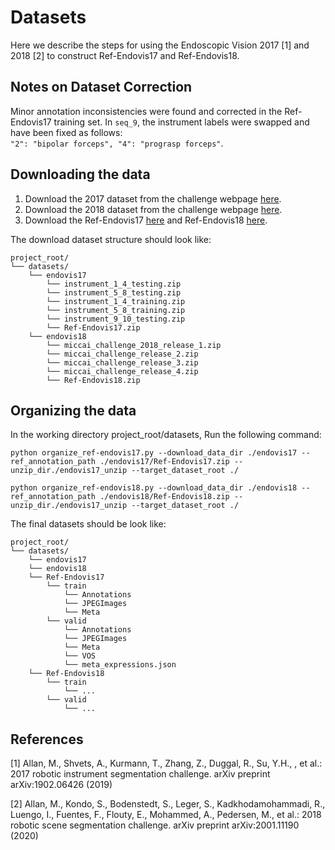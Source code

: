 # Datasets

Here we describe the steps for using the Endoscopic Vision 2017 [1] and 2018 [2] to construct Ref-Endovis17 and Ref-Endovis18.

## Notes on Dataset Correction

Minor annotation inconsistencies were found and corrected in the Ref-Endovis17 training set. In `seq_9`, the instrument labels were swapped and have been fixed as follows:  
`"2": "bipolar forceps", "4": "prograsp forceps"`.


## Downloading the data

1. Download the 2017 dataset from the challenge webpage [here](https://endovissub2017-roboticinstrumentsegmentation.grand-challenge.org/).
2. Download the 2018 dataset from the challenge webpage [here](https://endovissub2018-roboticscenesegmentation.grand-challenge.org/).
3. Download the Ref-Endovis17 [here](https://drive.google.com/file/d/1Fei1nPCfNNQX-co9x-Mh-A29ZjJL1kDe/view?usp=sharing) and Ref-Endovis18 [here](https://drive.google.com/file/d/1N_Xc0K3d7M_fnlRDx_gdyC6tfpl1aQWJ/view?usp=sharing).

The download dataset structure should look like:

```
project_root/
└── datasets/
    └── endovis17
    	└── instrument_1_4_testing.zip
        └── instrument_5_8_testing.zip
        └── instrument_1_4_training.zip
        └── instrument_5_8_training.zip
        └── instrument_9_10_testing.zip
        └── Ref-Endovis17.zip
    └── endovis18
    	└── miccai_challenge_2018_release_1.zip
        └── miccai_challenge_release_2.zip
        └── miccai_challenge_release_3.zip
        └── miccai_challenge_release_4.zip
        └── Ref-Endovis18.zip
```

## Organizing the data

In the working directory project_root/datasets, Run the following command:

```
python organize_ref-endovis17.py --download_data_dir ./endovis17 --ref_annotation_path ./endovis17/Ref-Endovis17.zip --unzip_dir./endovis17_unzip --target_dataset_root ./
```

```
python organize_ref-endovis18.py --download_data_dir ./endovis18 --ref_annotation_path ./endovis18/Ref-Endovis18.zip --unzip_dir./endovis17_unzip --target_dataset_root ./
```

The final datasets should be look like:

```
project_root/
└── datasets/
    └── endovis17
    └── endovis18
    └── Ref-Endovis17
        └── train
        	└── Annotations
        	└── JPEGImages
        	└── Meta
        └── valid
        	└── Annotations
        	└── JPEGImages
        	└── Meta
        	└── VOS
        	└── meta_expressions.json
    └── Ref-Endovis18
    	└── train
    		└── ...
    	└── valid
    		└── ...
```

## References

[1] Allan, M., Shvets, A., Kurmann, T., Zhang, Z., Duggal, R., Su, Y.H., , et al.: 2017 robotic instrument segmentation challenge. arXiv preprint arXiv:1902.06426 (2019) 

[2] Allan, M., Kondo, S., Bodenstedt, S., Leger, S., Kadkhodamohammadi, R., Luengo, I., Fuentes, F., Flouty, E., Mohammed, A., Pedersen, M., et al.: 2018 robotic scene segmentation challenge. arXiv preprint arXiv:2001.11190 (2020)

